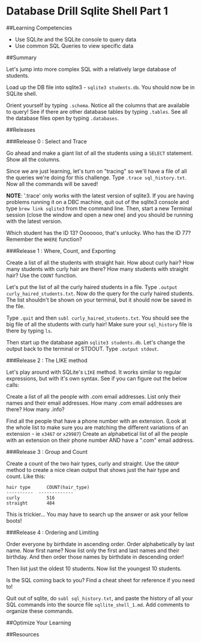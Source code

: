 # Database Drill Sqlite Shell Part 1 
 
##Learning Competencies 

* Use SQLite and the SQLite console to query data
* Use common SQL Queries to view specific data

##Summary 

Let's jump into more complex SQL with a relatively large database of students.

Load up the DB file into sqlite3 - `sqlite3 students.db`.  You should now be in SQLite shell.

Orient yourself by typing `.schema`.  Notice all the columns that are available to query!  See if there are other database tables by typing `.tables`.  See all the database files open by typing `.databases`.

##Releases

###Release 0 : Select and Trace

Go ahead and make a giant list of all the students using a `SELECT` statement.  Show all the columns.

Since we are just learning, let's turn on "tracing" so we'll have a file of all the queries we're doing for this challenge.  Type `.trace sql_history.txt`.  Now all the commands will be saved!

**NOTE**: '.trace' only works with the latest version of sqlite3.  If you are having problems running it on a DBC machine, quit out of the sqlite3 console and type `brew link sqlite3` from the command line. Then, start a new Terminal session (close the window and open a new one) and you should be running with the latest version.


Which student has the ID 13?  Ooooooo, that's unlucky.  Who has the ID 77?  Remember the `WHERE` function?

###Release 1 : Where, Count, and Exporting

Create a list of all the students with straight hair.  How about curly hair?  How many students with curly hair are there?  How many students with straight hair?  Use the `COUNT` function.

Let's put the list of all the curly haired students in a file.  Type `.output curly_haired_students.txt`.  Now do the query for the curly haired students.  The list shouldn't be shown on your terminal, but it should now be saved in the file.

Type `.quit` and then `subl curly_haired_students.txt`.  You should see the big file of all the students with curly hair!  Make sure your `sql_history` file is there by typing `ls`.

Then start up the database again `sqlite3 students.db`.  Let's change the output back to the terminal or STDOUT.  Type `.output stdout`.

###Release 2 : The LIKE method

Let's play around with SQLite's `LIKE` method.  It works similar to regular expressions, but with it's own syntax.  See if you can figure out the below calls:

Create a list of all the people with .com email addresses.  List only their names and their email addresses.  How many .com email addresses are there?  How many .info?

Find all the people that have a phone number with an extension.  (Look at the whole list to make sure you are matching the different variations of an extension - ie `x3467` or `x29987`)  Create an alphabetical list of all the people with an extension on their phone number AND have a ".com" email address.

###Release 3 : Group and Count

Create a count of the two hair types, curly and straight.  Use the `GROUP` method to create a nice clean output that shows just the hair type and count.  Like this:

```
hair type      COUNT(hair_type)
----------  -------------
curly          516
straight       484
```

This is trickier... You may have to search up the answer or ask your fellow boots!

###Release 4 : Ordering and Limiting

Order everyone by birthdate in ascending order.  Order alphabetically by last name.  Now first name?  Now list only the first and last names and their birthday.  And then order those names by birthdate in descending order!

Then list just the oldest 10 students.  Now list the youngest 10 students.

Is the SQL coming back to you?  Find a cheat sheet for reference if you need to!

Quit out of sqlite, do `subl sql_history.txt`, and paste the history of all your SQL commands into the source file `sqllite_shell_1.md`.  Add comments to organize these commands. 
 

##Optimize Your Learning 

##Resources
